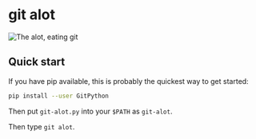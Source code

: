 git alot
========

![The alot, eating git](https://github.com/pwaller/git-alot/raw/master/doc/logo.png)

Quick start
-----------

If you have pip available, this is probably the quickest way to get started:

```bash
pip install --user GitPython
```

Then put `git-alot.py` into your `$PATH` as `git-alot`.

Then type `git alot`.

